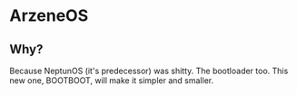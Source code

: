 # ArzeneOS
## Why?
Because NeptunOS (it's predecessor) was shitty. The bootloader too.
This new one, BOOTBOOT, will make it simpler and smaller.
